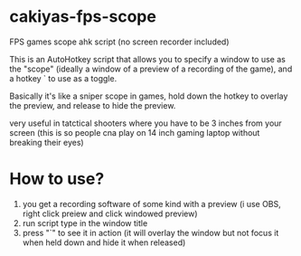 # cakiyas-fps-scope
FPS games scope ahk script (no screen recorder included)

This is an AutoHotkey script that allows you to specify a window to use as the "scope" (ideally a window of a preview of a recording of the game), and a hotkey ` to use as a toggle.

Basically it's like a sniper scope in games, hold down the hotkey to overlay the preview, and release to hide the preview.

very useful in tatctical shooters where you have to be 3 inches from your screen (this is so people cna play on 14 inch gaming laptop without breaking their eyes)

# How to use?
1. you get a recording software of some kind with a preview (i use OBS, right click preiew and click windowed preview)
2. run script type in the window title
3. press "`" to see it in action (it will overlay the window but not focus it when held down and hide it when released)
